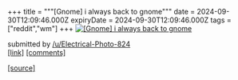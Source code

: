 +++
title = """[Gnome] i always back to gnome"""
date = 2024-09-30T12:09:46.000Z
expiryDate = 2024-09-30T12:09:46.000Z
tags = ["reddit","wm"]
+++
[![[Gnome] i always back to gnome ](https://b.thumbs.redditmedia.com/XXF-FtfRXjFptqPXVHzgfPYnWInV8KRJMlg-C1xYP2s.jpg "[Gnome] i always back to gnome ")](https://www.reddit.com/r/unixporn/comments/1fsty6b/gnome_i_always_back_to_gnome/)

submitted by [/u/Electrical-Photo-824](https://www.reddit.com/user/Electrical-Photo-824)  
[\[link\]](https://www.reddit.com/gallery/1fsty6b) [\[comments\]](https://www.reddit.com/r/unixporn/comments/1fsty6b/gnome_i_always_back_to_gnome/)

[[source]](https://www.reddit.com/r/unixporn/comments/1fsty6b/gnome_i_always_back_to_gnome/)
